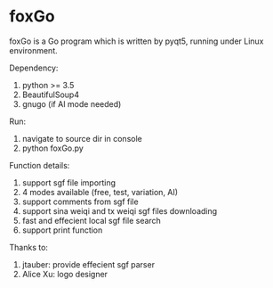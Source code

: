 # foxGo

foxGo is a Go program which is written by pyqt5, running under Linux environment.

Dependency:
1. python >= 3.5
2. BeautifulSoup4
3. gnugo (if AI mode needed)

Run:
1. navigate to source dir in console
2. python foxGo.py

Function details:
1. support sgf file importing
2. 4 modes available (free, test, variation, AI)
3. support comments from sgf file
4. support sina weiqi and tx weiqi sgf files downloading
5. fast and effecient local sgf file search
6. support print function

Thanks to:
1. jtauber: provide effecient sgf parser
2. Alice Xu: logo designer
